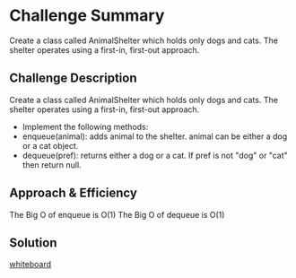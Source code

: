 # Challenge Summary
<!-- Short summary or background information -->
Create a class called AnimalShelter which holds only dogs and cats. The shelter operates using a first-in, first-out approach.

## Challenge Description
<!-- Description of the challenge -->
Create a class called AnimalShelter which holds only dogs and cats. The shelter operates using a first-in, first-out approach.
- Implement the following methods:
- enqueue(animal): adds animal to the shelter. animal can be either a dog or a cat object.
- dequeue(pref): returns either a dog or a cat. If pref is not "dog" or "cat" then return null.

## Approach & Efficiency
<!-- What approach did you take? Why? What is the Big O space/time for this approach? -->
The Big O of enqueue is O(1)
The Big O of dequeue is O(1)

## Solution
<!-- Embedded whiteboard image -->
[whiteboard](https://github.com/401-advanced-javascript-dania/data-structures-and-algorithms/blob/fifo-animal-shelter/IMG_20200209_024620.jpg)
